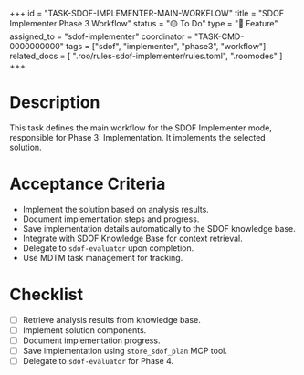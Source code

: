 +++
id = "TASK-SDOF-IMPLEMENTER-MAIN-WORKFLOW"
title = "SDOF Implementer Phase 3 Workflow"
status = "🟡 To Do"
type = "🌟 Feature"
assigned_to = "sdof-implementer"
coordinator = "TASK-CMD-0000000000"
tags = ["sdof", "implementer", "phase3", "workflow"]
related_docs = [
  ".roo/rules-sdof-implementer/rules.toml",
  ".roomodes"
]
+++

# Description

This task defines the main workflow for the SDOF Implementer mode, responsible for Phase 3: Implementation. It implements the selected solution.

# Acceptance Criteria

- Implement the solution based on analysis results.
- Document implementation steps and progress.
- Save implementation details automatically to the SDOF knowledge base.
- Integrate with SDOF Knowledge Base for context retrieval.
- Delegate to `sdof-evaluator` upon completion.
- Use MDTM task management for tracking.

# Checklist

- [ ] Retrieve analysis results from knowledge base.
- [ ] Implement solution components.
- [ ] Document implementation progress.
- [ ] Save implementation using `store_sdof_plan` MCP tool.
- [ ] Delegate to `sdof-evaluator` for Phase 4.